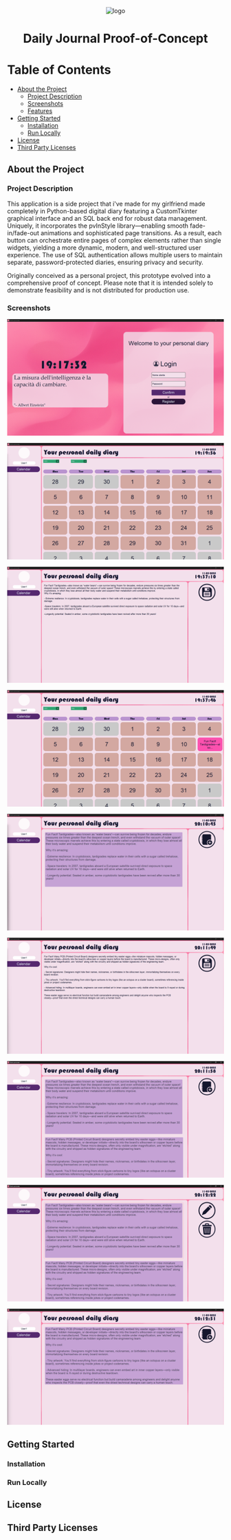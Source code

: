 <div align="center">
  <img src="Images/App_Icon.ico" alt="logo" width="200" height="auto" />
  <h1>Daily Journal Proof-of-Concept</h1>
</div>

# Table of Contents

- [About the Project](#about-the-project)
  * [Project Description](#project-description)
  * [Screenshots](#screenshots)
  * [Features](#features)
- [Getting Started](#getting-started)
  * [Installation](#installation)
  * [Run Locally](#run-locally)
- [License](#license)
- [Third Party Licenses](#third-party-licenses)

## About the Project

### Project Description

This application is a side project that i've made for my girlfriend made completely in Python-based digital diary featuring a CustomTkinter graphical interface and an SQL back end for robust data management. Uniquely, it incorporates the pvInStyle library—enabling smooth fade-in/fade-out animations and sophisticated page transitions. As a result, each button can orchestrate entire pages of complex elements rather than single widgets, yielding a more dynamic, modern, and well-structured user experience.
The use of SQL authentication allows multiple users to maintain separate, password-protected diaries, ensuring privacy and security.

Originally conceived as a personal project, this prototype evolved into a comprehensive proof of concept. Please note that it is intended solely to demonstrate feasibility and is not distributed for production use.

### Screenshots
  ![Login page](Screenshots/00.png)

  ![Main page](Screenshots/01.png)

  ![Creating a note](Screenshots/02.png)

  ![Main Page with the note](Screenshots/03.png)

  ![List of the notes in a day](Screenshots/04.png)

  ![Creating a second note](Screenshots/05.png)

  ![List of the notes in a day with two notes](Screenshots/06.png)

  ![Deleting a note](Screenshots/07.png)

  ![List of the notes in a day](Screenshots/08.png)

## Getting Started

### Installation

### Run Locally

## License

## Third Party Licenses

